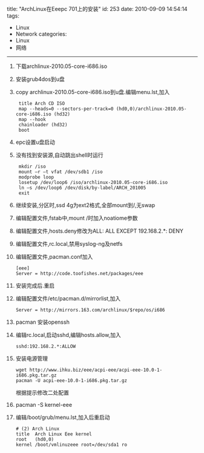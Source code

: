 title: "ArchLinux在Eeepc 701上的安装"
id: 253
date: 2010-09-09 14:54:14
tags: 
- Linux
- Network
categories: 
- Linux
- 网络
---

1. 下载archlinux-2010.05-core-i686.iso
2. 安装grub4dos到u盘
3. copy archlinux-2010.05-core-i686.iso到u盘.编辑menu.lst,加入

        title Arch CD ISO
        map --heads=0 --sectors-per-track=0 (hd0,0)/archlinux-2010.05-core-i686.iso (hd32)
        map --hook
        chainloader (hd32)
        boot

4. epc设置u盘启动
5. 没有找到安装源,自动跳出shell时运行

        mkdir /iso
        mount –r –t vfat /dev/sdb1 /iso
        modprobe loop
        losetup /dev/loop6 /iso/archlinux-2010.05-core-i686.iso
        ln –s /dev/loop6 /dev/disk/by-label/ARCH_201005
        exit

6. 继续安装,分区时,ssd 4g为ext2格式,全部mount到/,无swap
7. 编辑配置文件,fstab中,mount /时加入noatiome参数
8. 编辑配置文件,hosts.deny修改为ALL: ALL EXCEPT 192.168.2.*: DENY
9. 编辑配置文件,rc.local,禁用syslog-ng及netfs
10. 编辑配置文件,pacman.conf加入

        [eee]
        Server = http://code.toofishes.net/packages/eee

11. 安装完成后.重启
12. 编辑配置文件/etc/pacman.d/mirrorlist,加入

        Server = http://mirrors.163.com/archlinux/$repo/os/i686

13. pacman 安装openssh
14. 编辑rc.local,启动sshd,编辑hosts.allow,加入

        sshd:192.168.2.*:ALLOW

15. 安装电源管理


        wget http://www.ihku.biz/eee/acpi-eee/acpi-eee-10.0-1-i686.pkg.tar.gz
        pacman -U acpi-eee-10.0-1-i686.pkg.tar.gz

    根据提示修改二处配置

16. pacman -S kernel-eee
17. 编辑/boot/grub/menu.lst,加入后重启动


        # (2) Arch Linux
        title  Arch Linux Eee kernel
        root   (hd0,0)
        kernel /boot/vmlinuzeee root=/dev/sda1 ro
